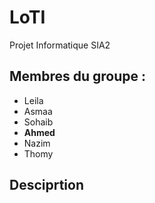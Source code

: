 # LoTI
Projet Informatique SIA2
## Membres du groupe :
- Leila
- Asmaa
- Sohaib
- **Ahmed**
- Nazim
- Thomy
## Desciprtion
